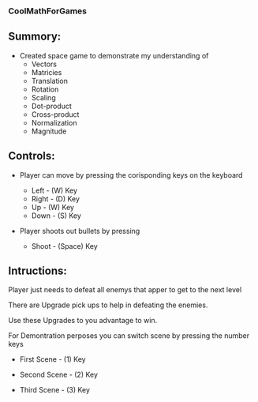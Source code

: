 ### CoolMathForGames

## Summory:
- Created space game to demonstrate my understanding of 
  - Vectors
  - Matricies 
  - Translation 
  - Rotation 
  - Scaling
  - Dot-product 
  - Cross-product
  - Normalization 
  - Magnitude 


## Controls:
- Player can move by pressing the corisponding keys on the keyboard 
  - Left  - (W) Key
  - Right - (D) Key
  - Up    - (W) Key
  - Down  - (S) Key


- Player shoots out bullets by pressing 
  - Shoot - (Space) Key 


## Intructions:
Player just needs to defeat all enemys that apper to get to the next level 


There are Upgrade pick ups to help in defeating the enemies.


Use these Upgrades to you advantage to win.

For Demontration perposes you can switch scene by pressing the number keys 

- First Scene -  (1) Key

- Second Scene - (2) Key

- Third Scene -  (3) Key
